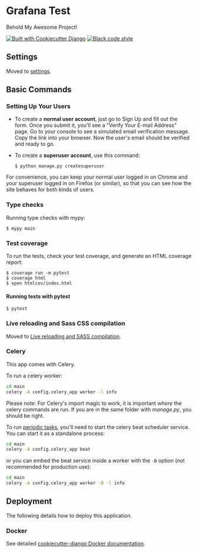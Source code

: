 # Grafana Test

Behold My Awesome Project!

[![Built with Cookiecutter Django](https://img.shields.io/badge/built%20with-Cookiecutter%20Django-ff69b4.svg?logo=cookiecutter)](https://github.com/cookiecutter/cookiecutter-django/)
[![Black code style](https://img.shields.io/badge/code%20style-black-000000.svg)](https://github.com/ambv/black)

## Settings

Moved to [settings](http://cookiecutter-django.readthedocs.io/en/latest/settings.html).

## Basic Commands

### Setting Up Your Users

- To create a **normal user account**, just go to Sign Up and fill out the form. Once you submit it, you'll see a "Verify Your E-mail Address" page. Go to your console to see a simulated email verification message. Copy the link into your browser. Now the user's email should be verified and ready to go.

- To create a **superuser account**, use this command:

      $ python manage.py createsuperuser

For convenience, you can keep your normal user logged in on Chrome and your superuser logged in on Firefox (or similar), so that you can see how the site behaves for both kinds of users.

### Type checks

Running type checks with mypy:

    $ mypy main

### Test coverage

To run the tests, check your test coverage, and generate an HTML coverage report:

    $ coverage run -m pytest
    $ coverage html
    $ open htmlcov/index.html

#### Running tests with pytest

    $ pytest

### Live reloading and Sass CSS compilation

Moved to [Live reloading and SASS compilation](https://cookiecutter-django.readthedocs.io/en/latest/developing-locally.html#sass-compilation-live-reloading).

### Celery

This app comes with Celery.

To run a celery worker:

```bash
cd main
celery -A config.celery_app worker -l info
```

Please note: For Celery's import magic to work, it is important _where_ the celery commands are run. If you are in the same folder with _manage.py_, you should be right.

To run [periodic tasks](https://docs.celeryq.dev/en/stable/userguide/periodic-tasks.html), you'll need to start the celery beat scheduler service. You can start it as a standalone process:

```bash
cd main
celery -A config.celery_app beat
```

or you can embed the beat service inside a worker with the `-B` option (not recommended for production use):

```bash
cd main
celery -A config.celery_app worker -B -l info
```

## Deployment

The following details how to deploy this application.

### Docker

See detailed [cookiecutter-django Docker documentation](http://cookiecutter-django.readthedocs.io/en/latest/deployment-with-docker.html).
